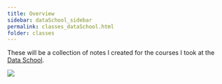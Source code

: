 ```yaml
---
title: Overview
sidebar: dataSchool_sidebar
permalink: classes_dataSchool.html
folder: classes
---
```


These will be a collection of notes I created for the courses I took at the [Data School](https://www.dataschool.io/).

![](https://www.dataschool.io/content/images/2014/12/DS_FINAL.png)


